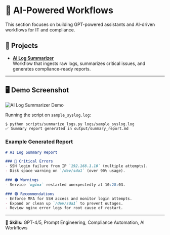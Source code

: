 # 🤖 AI-Powered Workflows

This section focuses on building GPT-powered assistants and AI-driven workflows for IT and compliance.

## 📂 Projects

- **[AI Log Summarizer](./ai-log-summarizer/)**  
  Workflow that ingests raw logs, summarizes critical issues, and generates compliance-ready reports.

---

## 🖥️ Demo Screenshot

![AI Log Summarizer Demo](./ai-log-summarizer/demo.png)


Running the script on `sample_syslog.log`:

```bash
$ python scripts/summarize_logs.py logs/sample_syslog.log
✅ Summary report generated in output/summary_report.md
```

### Example Generated Report

```markdown
# AI Log Summary Report

### 🔴 Critical Errors
- SSH login failure from IP `192.168.1.10` (multiple attempts).
- Disk space warning on `/dev/sda1` (over 90% usage).

### 🟠 Warnings
- Service `nginx` restarted unexpectedly at 10:28:03.

### 🟢 Recommendations
- Enforce MFA for SSH access and monitor login attempts.
- Expand or clean up `/dev/sda1` to prevent outages.
- Review nginx error logs for root cause of restart.
```

---

📌 **Skills:** GPT-4/5, Prompt Engineering, Compliance Automation, AI Workflows
